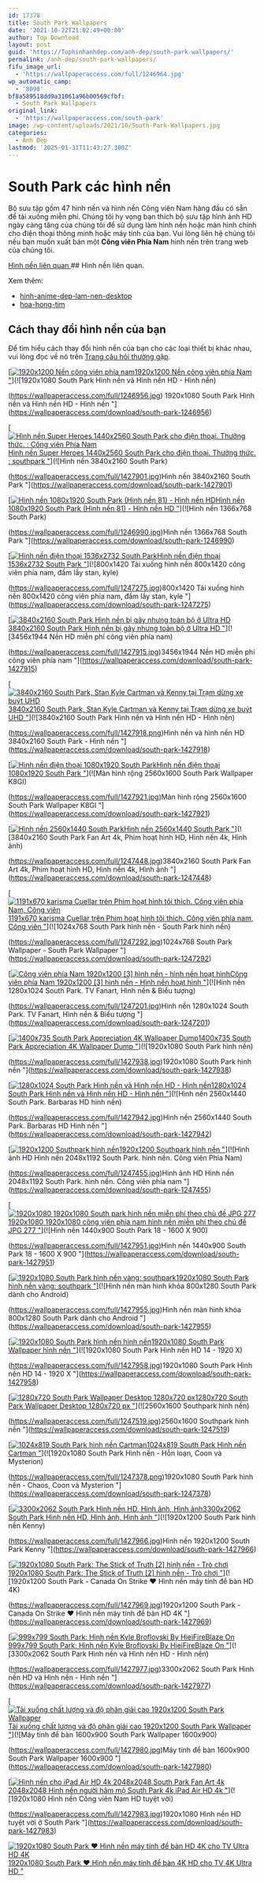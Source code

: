 ```yaml
---
id: 17378
title: South Park Wallpapers
date: '2021-10-22T21:02:49+00:00'
author: Top Download
layout: post
guid: 'https://Tophinhanhdep.com/anh-dep/south-park-wallpapers/'
permalink: /anh-dep/south-park-wallpapers/
fifu_image_url:
  - 'https://wallpaperaccess.com/full/1246964.jpg'
wp_automatic_camp:
  - '8098'
bf8a589518dd9a31061a96b00569cfbf:
  - South Park Wallpapers
original_link:
  - 'https://wallpaperaccess.com/south-park'
image: /wp-content/uploads/2021/10/South-Park-Wallpapers.jpg
categories:
  - Ảnh Đẹp
lastmod: '2025-01-31T11:43:27.300Z'
---
```

# South Park các hình nền

Bộ sưu tập gồm 47 hình nền và hình nền Công viên Nam hàng đầu có sẵn để tải xuống miễn phí. Chúng tôi hy vọng bạn thích bộ sưu tập hình ảnh HD ngày càng tăng của chúng tôi để sử dụng làm hình nền hoặc màn hình chính cho điện thoại thông minh hoặc máy tính của bạn. Vui lòng liên hệ chúng tôi nếu bạn muốn xuất bản một **Công viên Phía Nam** hình nền trên trang web của chúng tôi.

[Hình nền liên quan ](#related) ## Hình nền liên quan.

   
 Xem thêm:

   
- [hinh-anime-dep-lam-nen-desktop](https://tophinhanhdep.com/anh-anime/hinh-anime-dep-lam-nen-desktop/)
- [hoa-hong-tim](https://tophinhanhdep.com/hoa-hong/hoa-hong-tim/)

## Cách thay đổi hình nền của bạn

Để tìm hiểu cách thay đổi hình nền của bạn cho các loại thiết bị khác nhau, vui lòng đọc về nó trên [Trang câu hỏi thường gặp](https://tophinhanhdep.com/faq/).

  
[[![1920x1200 Nền công viên phía nam](https://wallpaperaccess.com/full/1246964.jpg)1920x1200 Nền công viên phía Nam "](https://wallpaperaccess.com/download/south-park-1246964)](![1920x1080 South Park Hình nền và Hình nền HD - Hình nền)

(https://wallpaperaccess.com/full/1246956.jpg) 1920x1080 South Park Hình nền và Hình nền HD - Hình nền "](https://wallpaperaccess.com/download/south-park-1246956)

[[![Hình nền Super Heroes 1440x2560 South Park cho điện thoại.  Thưởng thức.  : Công viên Phía Nam](https://wallpaperaccess.com/full/1427899.png)Hình nền Super Heroes 1440x2560 South Park cho điện thoại. Thưởng thức. : southpark "](https://wallpaperaccess.com/download/south-park-1427899)](![Hình nền 3840x2160 South Park)

(https://wallpaperaccess.com/full/1427901.jpg)Hình nền 3840x2160 South Park "](https://wallpaperaccess.com/download/south-park-1427901)

[[![Hình nền 1080x1920 South Park (Hình nền 81) - Hình nền HD](https://wallpaperaccess.com/full/1246987.jpg)Hình nền 1080x1920 South Park (Hình nền 81) - Hình nền HD "](https://wallpaperaccess.com/download/south-park-1246987)](![Hình nền 1366x768 South Park)

(https://wallpaperaccess.com/full/1246990.jpg)Hình nền 1366x768 South Park "](https://wallpaperaccess.com/download/south-park-1246990)

[[![Hình nền điện thoại 1536x2732 South Park](https://wallpaperaccess.com/full/1247059.jpg)Hình nền điện thoại 1536x2732 South Park "](https://wallpaperaccess.com/download/south-park-1247059)](![800x1420 Tải xuống hình nền 800x1420 công viên phía nam, đầm lầy stan, kyle)

(https://wallpaperaccess.com/full/1247275.jpg)800x1420 Tải xuống hình nền 800x1420 công viên phía nam, đầm lầy stan, kyle "](https://wallpaperaccess.com/download/south-park-1247275)

[[![3840x2160 South Park Hình nền bị gãy nhưng toàn bộ ở Ultra HD](https://wallpaperaccess.com/full/1427913.jpg)3840x2160 South Park Hình nền bị gãy nhưng toàn bộ ở Ultra HD "](https://wallpaperaccess.com/download/south-park-1427913)](![3456x1944 Nền HD miễn phí công viên phía nam)

(https://wallpaperaccess.com/full/1427915.jpg)3456x1944 Nền HD miễn phí công viên phía nam "](https://wallpaperaccess.com/download/south-park-1427915)

[[![3840x2160 South Park, Stan Kyle Cartman và Kenny tại Trạm dừng xe buýt UHD](https://wallpaperaccess.com/full/1427916.jpg)3840x2160 South Park, Stan Kyle Cartman và Kenny tại Trạm dừng xe buýt UHD "](https://wallpaperaccess.com/download/south-park-1427916)](![3840x2160 South Park Hình nền và Hình nền HD - Hình nền)

(https://wallpaperaccess.com/full/1427918.png)Hình nền và hình nền HD 3840x2160 South Park - Hình nền "](https://wallpaperaccess.com/download/south-park-1427918)

[[![Hình nền điện thoại 1080x1920 South Park](https://wallpaperaccess.com/full/1213921.jpg)Hình nền điện thoại 1080x1920 South Park "](https://wallpaperaccess.com/download/south-park-1213921)](![Màn hình rộng 2560x1600 South Park Wallpaper K8GI)

(https://wallpaperaccess.com/full/1427921.jpg)Màn hình rộng 2560x1600 South Park Wallpaper K8GI "](https://wallpaperaccess.com/download/south-park-1427921)

[[![Hình nền 2560x1440 South Park](https://wallpaperaccess.com/full/1247434.jpg)Hình nền 2560x1440 South Park "](https://wallpaperaccess.com/download/south-park-1247434)](![3840x2160 South Park Fan Art 4k, Phim hoạt hình HD, Hình nền 4k, Hình ảnh)

(https://wallpaperaccess.com/full/1247448.jpg)3840x2160 South Park Fan Art 4k, Phim hoạt hình HD, Hình nền 4k, Hình ảnh "](https://wallpaperaccess.com/download/south-park-1247448)

[[![1191x670 karisma Cuellar trên Phim hoạt hình tôi thích.  Công viên phía Nam, Công viên](https://wallpaperaccess.com/full/1427926.jpg)1191x670 karisma Cuellar trên Phim hoạt hình tôi thích. Công viên phía nam, Công viên "](https://wallpaperaccess.com/download/south-park-1427926)](![1024x768 South Park hình nền - South Park hình nền)

(https://wallpaperaccess.com/full/1247292.jpg)1024x768 South Park Wallpaper - South Park Wallpaper "](https://wallpaperaccess.com/download/south-park-1247292)

[[![Công viên phía Nam 1920x1200 [3] hình nền - hình nền hoạt hình](https://wallpaperaccess.com/full/1427930.jpg)Công viên phía Nam 1920x1200 \[3\] hình nền - Hình nền hoạt hình "](https://wallpaperaccess.com/download/south-park-1427930)](![Hình nền 1280x1024 South Park.  TV Fanart, Hình nền & Biểu tượng)

(https://wallpaperaccess.com/full/1247201.jpg)Hình nền 1280x1024 South Park. TV Fanart, Hình nền &amp; Biểu tượng "](https://wallpaperaccess.com/download/south-park-1247201)

[[![1400x735 South Park Appreciation 4K Wallpaper Dump](https://wallpaperaccess.com/full/1247219.jpg)1400x735 South Park Appreciation 4K Wallpaper Dump "](https://wallpaperaccess.com/download/south-park-1247219)](![1920x1080 South Park hình nền)

(https://wallpaperaccess.com/full/1427938.jpg)1920x1080 South Park hình nền "](https://wallpaperaccess.com/download/south-park-1427938)

[[![1280x1024 South Park Hình nền và Hình nền HD - Hình nền](https://wallpaperaccess.com/full/1247601.jpg)1280x1024 South Park Hình nền và Hình nền HD - Hình nền "](https://wallpaperaccess.com/download/south-park-1247601)](![Hình nền 2560x1440 South Park.  Barbaras HD hình nền)

(https://wallpaperaccess.com/full/1427942.jpg)Hình nền 2560x1440 South Park. Barbaras HD Hình nền "](https://wallpaperaccess.com/download/south-park-1427942)

[[![1920x1200 Southpark hình nền](https://wallpaperaccess.com/full/1247221.jpg)1920x1200 Southpark hình nền "](https://wallpaperaccess.com/download/south-park-1247221)](![Hình ảnh HD Hình nền 2048x1192 South Park.  hình nền.  Công viên Phía Nam)

(https://wallpaperaccess.com/full/1247455.jpg)Hình ảnh HD Hình nền 2048x1192 South Park. hình nền. Công viên phía nam "](https://wallpaperaccess.com/download/south-park-1247455)

[[![1920x1080 1920x1080 South park hình nền miễn phí theo chủ đề JPG 277](https://wallpaperaccess.com/full/1427949.jpg)1920x1080 1920x1080 công viên phía nam hình nền miễn phí theo chủ đề JPG 277 "](https://wallpaperaccess.com/download/south-park-1427949)](![Hình nền 1440x900 South Park 18 - 1600 X 900)

(https://wallpaperaccess.com/full/1427951.jpg)Hình nền 1440x900 South Park 18 - 1600 X 900 "](https://wallpaperaccess.com/download/south-park-1427951)

[[![1920x1080 South Park hình nền vàng: southpark](https://wallpaperaccess.com/full/1427953.png)1920x1080 South Park hình nền vàng: southpark "](https://wallpaperaccess.com/download/south-park-1427953)](![Hình nền màn hình khóa 800x1280 South Park dành cho Android)

(https://wallpaperaccess.com/full/1427955.jpg)Hình nền màn hình khóa 800x1280 South Park dành cho Android "](https://wallpaperaccess.com/download/south-park-1427955)

[[![1920x1080 South Park hình nền hình nền](https://wallpaperaccess.com/full/1427956.jpg)1920x1080 South Park Wallpaper hình nền "](https://wallpaperaccess.com/download/south-park-1427956)](![1920x1080 South Park Hình nền HD 14 - 1920 X)

(https://wallpaperaccess.com/full/1427958.jpg)1920x1080 South Park Hình nền HD 14 - 1920 X "](https://wallpaperaccess.com/download/south-park-1427958)

[[![1280x720 South Park Wallpaper Desktop 1280x720 px](https://wallpaperaccess.com/full/1427959.jpg)1280x720 South Park Wallpaper Desktop 1280x720 px "](https://wallpaperaccess.com/download/south-park-1427959)](![2560x1600 Southpark hình nền)

(https://wallpaperaccess.com/full/1247519.jpg)2560x1600 Southpark hình nền "](https://wallpaperaccess.com/download/south-park-1247519)

[[![1024x819 South Park hình nền Cartman](https://wallpaperaccess.com/full/1427963.png)1024x819 South Park Hình nền Cartman "](https://wallpaperaccess.com/download/south-park-1427963)](![1920x1080 South Park Hình nền - Hỗn loạn, Coon và Mysterion)

(https://wallpaperaccess.com/full/1247378.png)1920x1080 South Park hình nền - Chaos, Coon và Mysterion "](https://wallpaperaccess.com/download/south-park-1247378)

[[![3300x2062 South Park Hình nền HD, Hình ảnh, Hình ảnh](https://wallpaperaccess.com/full/1427965.jpg)3300x2062 South Park Hình nền HD, Hình ảnh, Hình ảnh "](https://wallpaperaccess.com/download/south-park-1427965)](![1920x1200 South Park hình nền Kenny)

(https://wallpaperaccess.com/full/1427966.jpg)Hình nền 1920x1200 South Park Kenny "](https://wallpaperaccess.com/download/south-park-1427966)

[[![1920x1080 South Park: The Stick of Truth [2] hình nền - Trò chơi](https://wallpaperaccess.com/full/1247017.jpg)1920x1080 South Park: The Stick of Truth \[2\] hình nền - Trò chơi "](https://wallpaperaccess.com/download/south-park-1247017)](![1920x1200 South Park - Canada On Strike ❤ Hình nền máy tính để bàn HD 4K)

(https://wallpaperaccess.com/full/1427969.jpg)1920x1200 South Park - Canada On Strike ❤ Hình nền máy tính để bàn HD 4K "](https://wallpaperaccess.com/download/south-park-1427969)

[[![999x799 South Park: Hình nền Kyle Broflovski By HieiFireBlaze On](https://wallpaperaccess.com/full/1427975.jpg)999x799 South Park: Hình nền Kyle Broflovski By HieiFireBlaze On "](https://wallpaperaccess.com/download/south-park-1427975)](![3300x2062 South Park Hình nền và Hình nền HD - Hình nền)

(https://wallpaperaccess.com/full/1427977.jpg)3300x2062 South Park Hình nền HD và Hình nền - Hình nền "](https://wallpaperaccess.com/download/south-park-1427977)

[[![Tải xuống chất lượng và độ phân giải cao 1920x1200 South Park Wallpaper](https://wallpaperaccess.com/full/1247387.jpg)Tải xuống chất lượng và độ phân giải cao 1920x1200 South Park Wallpaper "](https://wallpaperaccess.com/download/south-park-1247387)](![Máy tính để bàn 1600x900 South Park Wallpaper 1600x900)

(https://wallpaperaccess.com/full/1427980.jpg)Máy tính để bàn 1600x900 South Park Wallpaper 1600x900 "](https://wallpaperaccess.com/download/south-park-1427980)

[[![Hình nền cho iPad Air HD 4k 2048x2048 South Park Fan Art 4k](https://wallpaperaccess.com/full/1427981.jpg)2048x2048 Hình nền người hâm mộ South Park 4k iPad Air HD 4k "](https://wallpaperaccess.com/download/south-park-1427981)](![1920x1080 Hình nền Công viên Nam HD tuyệt vời)

(https://wallpaperaccess.com/full/1427983.jpg)1920x1080 Hình nền HD tuyệt vời ở South Park "](https://wallpaperaccess.com/download/south-park-1427983)

[![1920x1080 South Park ❤ Hình nền máy tính để bàn HD 4K cho TV Ultra HD 4K](https://wallpaperaccess.com/full/1427987.jpg)1920x1080 South Park ❤ Hình nền máy tính để bàn 4K HD cho TV 4K Ultra HD "](https://wallpaperaccess.com/download/south-park-1427987)
